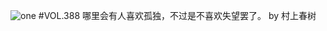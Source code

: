 ![one](http://image.wufazhuce.com/Fi-YfW_Xizpjq6ut-S5yQACLXMDN)
#VOL.388
哪里会有人喜欢孤独，不过是不喜欢失望罢了。 by 村上春树